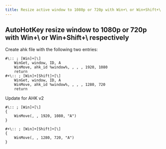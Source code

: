 ```yaml
---
title: Resize active window to 1080p or 720p with Win+\ or Win+Shift+\ respectively [AutoHotKey] 
---
```


## AutoHotKey resize window to 1080p or 720p with Win+\ or Win+Shift+\ respectively

Create ahk file with the following two entries:

```ahk
#\:: ; [Win]+[\]
    WinGet, window, ID, A
    WinMove, ahk_id %window%, , , , 1920, 1080
    return
#+\:: ; [Win]+[Shift]+[\]
    WinGet, window, ID, A
    WinMove, ahk_id %window%, , , , 1280, 720
    return
```

Update for AHK v2

```ahk
#\:: ; [Win]+[\]
{
    WinMove(, , 1920, 1080, "A")
}

#+\:: ; [Win]+[Shift]+[\]
{
    WinMove(, , 1280, 720, "A")
}

```
